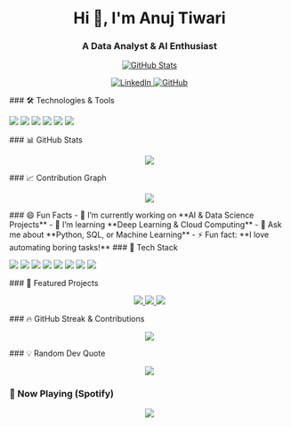 <h1 align="center">Hi 👋, I'm Anuj Tiwari</h1>
<h3 align="center">A Data Analyst & AI Enthusiast</h3>

<p align="center">
  <a href="https://github.com/AnujTiwari"><img src="https://github-readme-stats.vercel.app/api?username=AnujTiwari&show_icons=true&theme=tokyonight" alt="GitHub Stats"></a>
</p>
<p align="center">
  <a href="https://linkedin.com/in/anuj-tiwari-15548a180" target="_blank">
    <img src="https://img.shields.io/badge/LinkedIn-blue?style=for-the-badge&logo=linkedin" alt="LinkedIn" />
  </a>
  <a href="https://github.com/AnujTiwari" target="_blank">
    <img src="https://img.shields.io/badge/GitHub-black?style=for-the-badge&logo=github" alt="GitHub" />
  </a>
</p>
### 🛠 Technologies & Tools
<p align="left">
  <img src="https://img.shields.io/badge/Python-3776AB?style=for-the-badge&logo=python&logoColor=white" />
  <img src="https://img.shields.io/badge/SQL-4479A1?style=for-the-badge&logo=postgresql&logoColor=white" />
  <img src="https://img.shields.io/badge/Tableau-E97627?style=for-the-badge&logo=tableau&logoColor=white" />
  <img src="https://img.shields.io/badge/PowerBI-F2C811?style=for-the-badge&logo=powerbi&logoColor=black" />
  <img src="https://img.shields.io/badge/React-61DAFB?style=for-the-badge&logo=react&logoColor=black" />
  <img src="https://img.shields.io/badge/Node.js-339933?style=for-the-badge&logo=node.js&logoColor=white" />
</p>
### 📊 GitHub Stats
<p align="center">
  <a href="https://github.com/AnujTiwari">
    <img src="https://github-readme-stats.vercel.app/api/top-langs/?username=AnujTiwari&layout=compact&theme=tokyonight" />
  </a>
</p>
### 📈 Contribution Graph
<p align="center">
  <a href="https://github.com/AnujTiwari">
    <img src="https://activity-graph.herokuapp.com/graph?username=AnujTiwari&theme=tokyonight" />
  </a>
</p>
### 😄 Fun Facts
- 🔭 I’m currently working on **AI & Data Science Projects**
- 🌱 I’m learning **Deep Learning & Cloud Computing**
- 💬 Ask me about **Python, SQL, or Machine Learning**
- ⚡ Fun fact: **I love automating boring tasks!**
### 🚀 Tech Stack
<p align="left">
  <img src="https://img.shields.io/badge/Python-3776AB?style=for-the-badge&logo=python&logoColor=white" />
  <img src="https://img.shields.io/badge/SQL-4479A1?style=for-the-badge&logo=postgresql&logoColor=white" />
  <img src="https://img.shields.io/badge/Tableau-E97627?style=for-the-badge&logo=tableau&logoColor=white" />
  <img src="https://img.shields.io/badge/PowerBI-F2C811?style=for-the-badge&logo=powerbi&logoColor=black" />
  <img src="https://img.shields.io/badge/React-61DAFB?style=for-the-badge&logo=react&logoColor=black" />
  <img src="https://img.shields.io/badge/Node.js-339933?style=for-the-badge&logo=node.js&logoColor=white" />
  <img src="https://img.shields.io/badge/TensorFlow-FF6F00?style=for-the-badge&logo=tensorflow&logoColor=white" />
  <img src="https://img.shields.io/badge/OpenCV-5C3EE8?style=for-the-badge&logo=opencv&logoColor=white" />
</p>
### 📌 Featured Projects
<p align="center">
  <a href="https://github.com/AnujTiwari/Exploratory-Data-Analysis">
    <img src="https://github-readme-stats.vercel.app/api/pin/?username=AnujTiwari&repo=Exploratory-Data-Analysis&theme=tokyonight" />
  </a>
  <a href="https://github.com/AnujTiwari/Vital-Tracking-System">
    <img src="https://github-readme-stats.vercel.app/api/pin/?username=AnujTiwari&repo=Vital-Tracking-System&theme=tokyonight" />
  </a>
  <a href="https://github.com/AnujTiwari/Automatic-Number-Plate-Recognition">
    <img src="https://github-readme-stats.vercel.app/api/pin/?username=AnujTiwari&repo=Automatic-Number-Plate-Recognition&theme=tokyonight" />
  </a>
</p>
### 🔥 GitHub Streak & Contributions
<p align="center">
  <a href="https://github.com/AnujTiwari">
    <img src="https://github-readme-streak-stats.herokuapp.com/?user=AnujTiwari&theme=tokyonight" />
  </a>
</p>
### 💡 Random Dev Quote
<p align="center">
  <img src="https://quotes-github-readme.vercel.app/api?type=horizontal&theme=tokyonight" />
</p>

### 🎵 Now Playing (Spotify)
<p align="center">
  <img src="https://novatorem.vercel.app/api/spotify?background_color=black&border_color=blue" />
</p>
